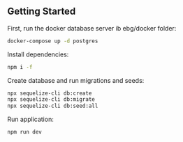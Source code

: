 ## Getting Started

First, run the docker database server ib ebg/docker folder:

```bash
docker-compose up -d postgres
```

Install dependencies:

```bash
npm i -f
```

Create database and run migrations and seeds:

```bash
npx sequelize-cli db:create
npx sequelize-cli db:migrate
npx sequelize-cli db:seed:all
```
Run application:

```bash
npm run dev
```